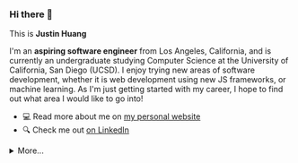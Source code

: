 ### Hi there 👋

This is **Justin Huang**

I'm an **aspiring software engineer** from Los Angeles, California, and is currently an undergraduate studying Computer Science at the University of California, San Diego (UCSD). I enjoy trying new areas of software development, whether it is web development using new JS frameworks, or machine learning. As I'm just getting started with my career, I hope to find out what area I would like to go into!

- 💻 Read more about me on [my personal website](https://justin-huang.me)
- 🔍 Check me out [on LinkedIn](https://linkedin.com/in/justin-c-huang)

<details>
  <summary>More...</summary>
  <img src="https://github-readme-stats.vercel.app/api?username=justin569&show_icons=true&count_private=true&theme=dark" />
</details>
